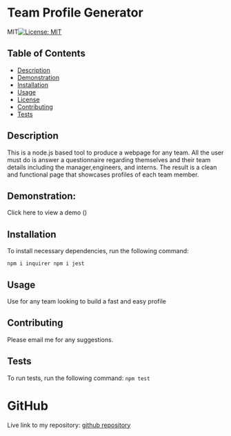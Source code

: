 # Team Profile Generator
MIT[![License: MIT](https://img.shields.io/badge/License-MIT-yellow.svg)](https://opensource.org/licenses/MIT) 
## Table of Contents 
- [Description](#description)
- [Demonstration](#demonstration)
- [Installation](#installation)
- [Usage](#usage)
- [License](#license)
- [Contributing](#contributing)
- [Tests](#tests)


## Description 
This is a node.js based tool to produce a webpage for any team. All the user must do is answer a questionnaire regarding themselves and their team details including the manager,engineers, and interns. The result is a clean and functional page that showcases profiles of each team member.

## Demonstration:
Click here to view a demo ()

## Installation
To install necessary dependencies, run the following command:

`npm i inquirer
npm i jest
`

## Usage
Use for any team looking to build a fast and easy profile
    
## Contributing
Please email me for any suggestions.

## Tests
To run tests, run the following command:
`
npm test
`

# GitHub

Live link to my repository: [github repository](https://github.com/MarSarain1919/Team-Profile-Generator)